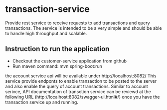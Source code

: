 # transaction-service
Provide rest service to receive requests to add transactions and query transactions. The service is intended to be a very simple and should be able to handle high throughput and scalable. 

## Instruction to run the application
- Checkout the customer-service application from github
- Run maven command: mvn spring-boot:run

the account service api will be available under http://localhost:8082/
This service provide endponts to enable transaction to be posted to the server and also enable the query of account transactions.
Similar to account serivce, API documentation of transction service can be reviewd at the following URL (http://localhost:8082/swagger-ui.html#/) once you have the transaction service up and running.
